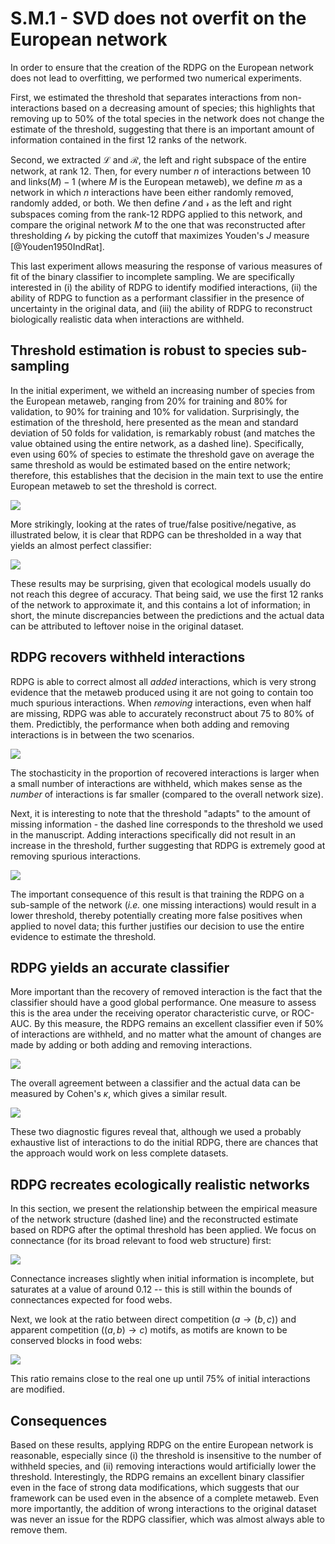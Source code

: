 # S.M.1 - SVD does not overfit on the European network

In order to ensure that the creation of the RDPG on the European network does
not lead to overfitting, we performed two numerical experiments.

First, we estimated the threshold that separates interactions from
non-interactions based on a decreasing amount of species; this highlights that
removing up to 50% of the total species in the network does not change the
estimate of the threshold, suggesting that there is an important amount of
information contained in the first 12 ranks of the network.

Second, we extracted $\mathcal{L}$ and $\mathcal{R}$, the left and right
subspace of the entire network, at rank 12. Then, for every number $n$ of
interactions between 10 and $\text{links}(M)-1$ (where $M$ is the European
metaweb), we define $m$ as a network in which $n$ interactions have been either
randomly removed, randomly added, or both. We then define $\mathcal{l}$ and
$\mathcal{r}$ as the left and right subspaces coming from the rank-12 RDPG
applied to this network, and compare the original network $M$ to the one that
was reconstructed after thresholding $\mathcal{l}\mathcal{r}$ by picking the
cutoff that maximizes Youden's *J* measure [@Youden1950IndRat].

This last experiment allows measuring the response of various measures of fit of
the binary classifier to incomplete sampling. We are specifically interested in
(i) the ability of RDPG to identify modified interactions, (ii) the ability of
RDPG to function as a performant classifier in the presence of uncertainty in
the original data, and (iii) the ability of RDPG to reconstruct biologically
realistic data when interactions are withheld.

## Threshold estimation is robust to species sub-sampling

In the initial experiment, we witheld an increasing number of species from the
European metaweb, ranging from 20% for training and 80% for validation, to 90%
for training and 10% for validation. Surprisingly, the estimation of the
threshold, here presented as the mean and standard deviation of 50 folds for
validation, is remarkably robust (and matches the value obtained using the
entire network, as a dashed line). Specifically, even using 60% of species to
estimate the threshold gave on average the same threshold as would be estimated
based on the entire network; therefore, this establishes that the decision in
the main text to use the entire European metaweb to set the threshold is
correct.

![](./figures/supplementary/sensibility_threshold_species.png)

More strikingly, looking at the rates of true/false positive/negative, as
illustrated below, it is clear that RDPG can be thresholded in a way that yields
an almost perfect classifier:

![](./figures/supplementary/sensibility_species.png)

These results may be surprising, given that ecological models usually do not
reach this degree of accuracy. That being said, we use the first 12 ranks of the
network to approximate it, and this contains a lot of information; in short, the
minute discrepancies between the predictions and the actual data can be
attributed to leftover noise in the original dataset.

## RDPG recovers withheld interactions

RDPG is able to correct almost all *added* interactions, which is very strong
evidence that the metaweb produced using it are not going to contain too much
spurious interactions. When *removing* interactions, even when half are missing,
RDPG was able to accurately reconstruct about 75 to 80% of them. Predictibly,
the performance when both adding and removing interactions is in between the two
scenarios.

![](./figures/supplementary/sensibility_recovery.png)

The stochasticity in the proportion of recovered interactions is larger when a
small number of interactions are withheld, which makes sense as the *number* of
interactions is far smaller (compared to the overall network size).

Next, it is interesting to note that the threshold "adapts" to the amount of
missing information - the dashed line corresponds to the threshold we used in
the manuscript. Adding interactions specifically did not result in an increase
in the threshold, further suggesting that RDPG is extremely good at removing
spurious interactions.

![](./figures/supplementary/sensibility_threshold.png)

The important consequence of this result is that training the RDPG on a
sub-sample of the network (*i.e.* one missing interactions) would result in a
lower threshold, thereby potentially creating more false positives when applied
to novel data; this further justifies our decision to use the entire evidence to
estimate the threshold.

## RDPG yields an accurate classifier

More important than the recovery of removed interaction is the fact that the
classifier should have a good global performance. One measure to assess this is
the area under the receiving operator characteristic curve, or ROC-AUC. By this
measure, the RDPG remains an excellent classifier even if 50% of interactions
are withheld, and no matter what the amount of changes are made by adding or
both adding and removing interactions.

![](./figures/supplementary/sensibility_rocauc.png)

The overall agreement between a classifier and the actual data can be measured by Cohen's $\kappa$, which gives a similar result.

![](./figures/supplementary/sensibility_kappa.png)

These two diagnostic figures reveal that, although we used a probably exhaustive
list of interactions to do the initial RDPG, there are chances that the approach
would work on less complete datasets.

## RDPG recreates ecologically realistic networks

In this section, we present the relationship between the empirical measure of the network structure (dashed line) and the reconstructed estimate based on RDPG after the optimal threshold has been applied. We focus on connectance (for its broad relevant to food web structure) first:

![](./figures/supplementary/sensibility_connectance.png)

Connectance increases slightly when initial information is incomplete, but
saturates at a value of around 0.12 -- this is still within the bounds of
connectances expected for food webs.

Next, we look at the ratio between direct competition ($a \rightarrow (b,c)$)
and apparent competition ($(a,b) \rightarrow c$) motifs, as motifs are known to be conserved blocks in food webs:

![](./figures/supplementary/sensibility_motifs.png)

This ratio remains close to the real one up until 75% of initial interactions
are modified.

## Consequences

Based on these results, applying RDPG on the entire European network is
reasonable, especially since (i) the threshold is insensitive to the number of
withheld species, and (ii) removing interactions would artificially lower the
threshold. Interestingly, the RDPG remains an excellent binary classifier even
in the face of strong data modifications, which suggests that our framework can
be used even in the absence of a complete metaweb. Even more importantly, the
addition of wrong interactions to the original dataset was never an issue for
the RDPG classifier, which was almost always able to remove them.